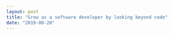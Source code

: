 ```yaml
---
layout: post
title: "Grow as a software developer by looking beyond code"
date: "2019-08-20"
---
```

